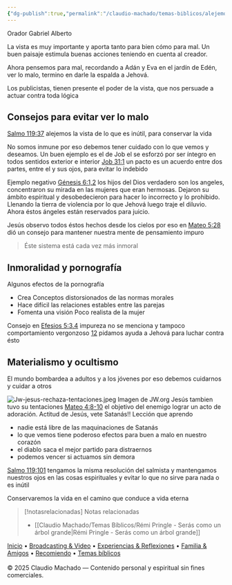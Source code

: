 ```yaml
---
{"dg-publish":true,"permalink":"/claudio-machado/temas-biblicos/alejemos-la-mirada-de-lo-que-es-inutil/","title":"Alejemos la mirada de lo que es inútil","tags":["Tentación"]}
---
```


Orador Gabriel Alberto 

La vista es muy importante y aporta tanto para bien cómo para mal. Un buen paisaje estimula buenas acciones teniendo en cuenta al creador.

Ahora pensemos para mal, recordando a Adán y Eva en el jardín de Edén, ver lo malo, termino en darle la espalda a Jehová.

Los publicistas, tienen presente el poder de la vista, que nos persuade a actuar contra toda lógica 

## Consejos para evitar ver lo malo 

[Salmo 119:37](https://wol.jw.org/es/wol/b/r4/lp-s/nwtsty/19/119#v=19:119:37) alejemos la vista de lo que es inútil, para conservar la vida 

No somos inmune por eso debemos tener cuidado con lo que vemos y deseamos. Un buen ejemplo es el de Job el se esforzó por ser íntegro en todos sentidos exterior e interior [Job 31:1](https://wol.jw.org/es/wol/b/r4/lp-s/nwtsty/18/31#v=18:31:1) un pacto es un acuerdo entre dos partes, entre el y sus ojos, para evitar lo indebido 

Ejemplo negativo 
[Génesis 6:1,2](https://wol.jw.org/es/wol/b/r4/lp-s/nwtsty/1/6#v=1:6:1-1:6:2) los hijos del Dios verdadero son los angeles, concentraron su mirada en las mujeres que eran hermosas. Dejaron su ámbito espíritual y desobedecieron para hacer lo incorrecto y lo prohibido. Llenando la tierra de violencia por lo que Jehová luego traje el diluvio. Ahora éstos ángeles están reservados para juicio.

Jesús observo todos éstos hechos desde los cielos por eso en [Mateo 5:28](https://wol.jw.org/es/wol/b/r4/lp-s/nwtsty/40/5#v=40:5:28) dió un consejo para mantener nuestra mente de pensamiento impuro 

>Éste sistema está cada vez más inmoral 

## Inmoralidad y pornografía 

Algunos efectos de la pornografía 
- Crea Conceptos distorsionados de las normas morales
- Hace difícil las relaciones estables entre las parejas 
- Fomenta una visión Poco realista de la mujer 

Consejo en [Efesios 5:3,4](https://wol.jw.org/es/wol/b/r4/lp-s/nwtsty/49/5#v=49:5:3-49:5:4) impureza no se menciona y tampoco comportamiento vergonzoso [12](https://wol.jw.org/es/wol/b/r4/lp-s/nwtsty/49/5#v=49:5:12) pidamos ayuda a Jehová para luchar contra ésto 

## Materialismo y ocultismo 

El mundo bombardea a adultos y a los jóvenes por eso debemos cuidarnos y cuidar a otros 

![Jw-jesus-rechaza-tentaciones.jpeg](/img/user/Personal/Im%C3%A1genes/Jw-jesus-rechaza-tentaciones.jpeg)
<span class="pie-foto"> Imagen de JW.org</span>
Jesús tambien tuvo su tentaciones 
[Mateo 4:8-10](https://wol.jw.org/es/wol/b/r4/lp-s/nwtsty/40/4#v=40:4:8-40:4:10) el objetivo del enemigo lograr un acto de adoración. Actitud de Jesús, vete Satanás!!
Lección que aprendo 
- nadie está libre de las maquinaciones de Satanás 
- lo que vemos tiene poderoso efectos para buen a malo en nuestro corazón 
- el diablo saca el mejor partido para distraernos 
- podemos vencer si actuamos sin demora 

[Salmo 119:101](https://wol.jw.org/es/wol/b/r4/lp-s/nwtsty/19/119#v=19:119:101) tengamos la misma resolución del salmista y mantengamos nuestros ojos en las cosas espirituales y evitar lo que no sirve para nada o es inútil 

Conservaremos la vida en el camino que conduce a vida eterna 


> [!notasrelacionadas] Notas relacionadas
> - [[Claudio Machado/Temas Bíblicos/Rémi Pringle - Serás como un árbol grande\|Rémi Pringle - Serás como un árbol grande]]



<div class="pie-simple">
  <a href="https://mis-apuntes-psi.vercel.app/">Inicio</a> •
  <a href="https://mis-apuntes-psi.vercel.app/claudio-machado/brodcasting-and-videos/principial-brodcasting-and-video/">Broadcasting & Video</a> •
  <a href="https://mis-apuntes-psi.vercel.app/claudio-machado/experiencias-and-reflexiones/experiencias-and-reflexiones/">Experiencias & Reflexiones</a> •
  <a href="https://mis-apuntes-psi.vercel.app/claudio-machado/familia-and-amigos/familia-and-amigos/">Familia & Amigos</a> •
  <a href="https://mis-apuntes-psi.vercel.app/claudio-machado/recomendaciones/recomiendo/">Recomiendo</a> •
  <a href="https://mis-apuntes-psi.vercel.app/claudio-machado/temas-biblicos/temas-biblicos/">Temas bíblicos</a>
  <br><br>
  <span class="legal">© 2025 Claudio Machado — Contenido personal y espiritual sin fines comerciales.</span>
</div>

